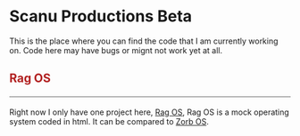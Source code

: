 # Scanu Productions Beta
This is the place where you can find the code that I am currently working on. Code here may have bugs or mignt not work yet at all.

<h2>Rag OS</h2>
Right now I only have one project here, <a href="http://scanunicco.github.io/Desktop">Rag OS</a>, Rag OS is a mock operating system coded in html. It can be compared to <a href="https://zorbulator.github.io/os/"> Zorb OS</a>. 

<style>
    h2 {
        color: firebrick;
        padding-bottom: 20px;
        border-bottom: solid 2px  darkgrey;
    }
</style>